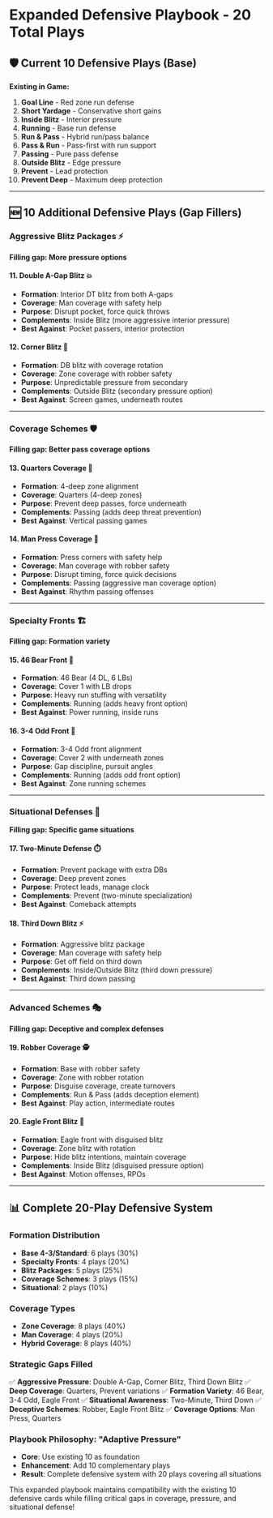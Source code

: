 # Expanded Defensive Playbook - 20 Total Plays

## 🛡️ Current 10 Defensive Plays (Base)

**Existing in Game:**
1. **Goal Line** - Red zone run defense
2. **Short Yardage** - Conservative short gains
3. **Inside Blitz** - Interior pressure
4. **Running** - Base run defense
5. **Run & Pass** - Hybrid run/pass balance
6. **Pass & Run** - Pass-first with run support
7. **Passing** - Pure pass defense
8. **Outside Blitz** - Edge pressure
9. **Prevent** - Lead protection
10. **Prevent Deep** - Maximum deep protection

---

## 🆕 10 Additional Defensive Plays (Gap Fillers)

### **Aggressive Blitz Packages** ⚡
**Filling gap: More pressure options**

#### **11. Double A-Gap Blitz** 💥
- **Formation**: Interior DT blitz from both A-gaps
- **Coverage**: Man coverage with safety help
- **Purpose**: Disrupt pocket, force quick throws
- **Complements**: Inside Blitz (more aggressive interior pressure)
- **Best Against**: Pocket passers, interior protection

#### **12. Corner Blitz** 🎯
- **Formation**: DB blitz with coverage rotation
- **Coverage**: Zone coverage with robber safety
- **Purpose**: Unpredictable pressure from secondary
- **Complements**: Outside Blitz (secondary pressure option)
- **Best Against**: Screen games, underneath routes

---

### **Coverage Schemes** 🛡️
**Filling gap: Better pass coverage options**

#### **13. Quarters Coverage** 📐
- **Formation**: 4-deep zone alignment
- **Coverage**: Quarters (4-deep zones)
- **Purpose**: Prevent deep passes, force underneath
- **Complements**: Passing (adds deep threat prevention)
- **Best Against**: Vertical passing games

#### **14. Man Press Coverage** 👥
- **Formation**: Press corners with safety help
- **Coverage**: Man coverage with robber safety
- **Purpose**: Disrupt timing, force quick decisions
- **Complements**: Passing (aggressive man coverage option)
- **Best Against**: Rhythm passing offenses

---

### **Specialty Fronts** 🏗️
**Filling gap: Formation variety**

#### **15. 46 Bear Front** 🐻
- **Formation**: 46 Bear (4 DL, 6 LBs)
- **Coverage**: Cover 1 with LB drops
- **Purpose**: Heavy run stuffing with versatility
- **Complements**: Running (adds heavy front option)
- **Best Against**: Power running, inside runs

#### **16. 3-4 Odd Front** 🎲
- **Formation**: 3-4 Odd front alignment
- **Coverage**: Cover 2 with underneath zones
- **Purpose**: Gap discipline, pursuit angles
- **Complements**: Running (adds odd front option)
- **Best Against**: Zone running schemes

---

### **Situational Defenses** 🎪
**Filling gap: Specific game situations**

#### **17. Two-Minute Defense** ⏱️
- **Formation**: Prevent package with extra DBs
- **Coverage**: Deep prevent zones
- **Purpose**: Protect leads, manage clock
- **Complements**: Prevent (two-minute specialization)
- **Best Against**: Comeback attempts

#### **18. Third Down Blitz** ⚡
- **Formation**: Aggressive blitz package
- **Coverage**: Man coverage with safety help
- **Purpose**: Get off field on third down
- **Complements**: Inside/Outside Blitz (third down pressure)
- **Best Against**: Third down passing

---

### **Advanced Schemes** 🎭
**Filling gap: Deceptive and complex defenses**

#### **19. Robber Coverage** 🕵️
- **Formation**: Base with robber safety
- **Coverage**: Zone with robber rotation
- **Purpose**: Disguise coverage, create turnovers
- **Complements**: Run & Pass (adds deception element)
- **Best Against**: Play action, intermediate routes

#### **20. Eagle Front Blitz** 🦅
- **Formation**: Eagle front with disguised blitz
- **Coverage**: Zone blitz with rotation
- **Purpose**: Hide blitz intentions, maintain coverage
- **Complements**: Inside Blitz (disguised pressure option)
- **Best Against**: Motion offenses, RPOs

---

## 📊 Complete 20-Play Defensive System

### **Formation Distribution**
- **Base 4-3/Standard**: 6 plays (30%)
- **Specialty Fronts**: 4 plays (20%)
- **Blitz Packages**: 5 plays (25%)
- **Coverage Schemes**: 3 plays (15%)
- **Situational**: 2 plays (10%)

### **Coverage Types**
- **Zone Coverage**: 8 plays (40%)
- **Man Coverage**: 4 plays (20%)
- **Hybrid Coverage**: 8 plays (40%)

### **Strategic Gaps Filled**
✅ **Aggressive Pressure**: Double A-Gap, Corner Blitz, Third Down Blitz
✅ **Deep Coverage**: Quarters, Prevent variations
✅ **Formation Variety**: 46 Bear, 3-4 Odd, Eagle Front
✅ **Situational Awareness**: Two-Minute, Third Down
✅ **Deceptive Schemes**: Robber, Eagle Front Blitz
✅ **Coverage Options**: Man Press, Quarters

### **Playbook Philosophy: "Adaptive Pressure"**
- **Core**: Use existing 10 as foundation
- **Enhancement**: Add 10 complementary plays
- **Result**: Complete defensive system with 20 plays covering all situations

This expanded playbook maintains compatibility with the existing 10 defensive cards while filling critical gaps in coverage, pressure, and situational defense!
